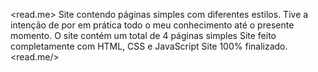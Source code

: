 <read.me>
Site contendo páginas simples com diferentes estilos.
  Tive a intenção de por em prática todo o meu conhecimento até o presente momento.
    O site contém um total de 4 páginas simples
  Site feito completamente com HTML, CSS e JavaScript
Site 100% finalizado.
<read.me/>


